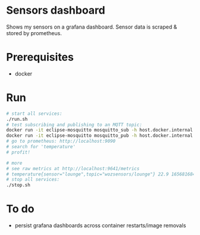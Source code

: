 # Sensors dashboard

Shows my sensors on a grafana dashboard. Sensor data is scraped & stored by
prometheus.

# Prerequisites
- docker

# Run
```sh
# start all services:
./run.sh
# test subscribing and publishing to an MQTT topic:
docker run -it eclipse-mosquitto mosquitto_sub -h host.docker.internal -t 'wozsensors/lounge' -v
docker run -it eclipse-mosquitto mosquitto_pub -h host.docker.internal -t 'wozsensors/lounge' -m '{"temperature": 22.2}'
# go to prometheus: http://localhost:9090
# search for 'temperature'
# profit!

# more
# see raw metrics at http://localhost:9641/metrics
# temperature{sensor="lounge",topic="wozsensors/lounge"} 22.9 1656816843918
# stop all services:
./stop.sh
```

# To do
- persist grafana dashboards across container restarts/image removals
